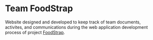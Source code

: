 # Team FoodStrap

Website designed and developed to keep track of team documents, activites, and communications during the web application development process of project <a href="https://github.com/code269/Foodstrap">FoodStrap</a>.

<!--<img src="images/logo.png" width=300px>-->
